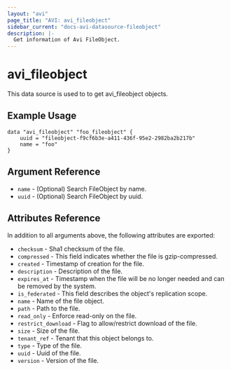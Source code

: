 ```yaml
---
layout: "avi"
page_title: "AVI: avi_fileobject"
sidebar_current: "docs-avi-datasource-fileobject"
description: |-
  Get information of Avi FileObject.
---
```


# avi_fileobject

This data source is used to to get avi_fileobject objects.

## Example Usage

```hcl
data "avi_fileobject" "foo_fileobject" {
    uuid = "fileobject-f9cf6b3e-a411-436f-95e2-2982ba2b217b"
    name = "foo"
}
```

## Argument Reference

* `name` - (Optional) Search FileObject by name.
* `uuid` - (Optional) Search FileObject by uuid.

## Attributes Reference

In addition to all arguments above, the following attributes are exported:

* `checksum` - Sha1 checksum of the file.
* `compressed` - This field indicates whether the file is gzip-compressed.
* `created` - Timestamp of creation for the file.
* `description` - Description of the file.
* `expires_at` - Timestamp when the file will be no longer needed and can be removed by the system.
* `is_federated` - This field describes the object's replication scope.
* `name` - Name of the file object.
* `path` - Path to the file.
* `read_only` - Enforce read-only on the file.
* `restrict_download` - Flag to allow/restrict download of the file.
* `size` - Size of the file.
* `tenant_ref` - Tenant that this object belongs to.
* `type` - Type of the file.
* `uuid` - Uuid of the file.
* `version` - Version of the file.

